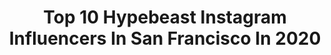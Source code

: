 ---
title: Top 10 Hypebeast Instagram Influencers In San Francisco In 2020
description: >-
  Find top hypebeast Instagram influencers in San Francisco in 2020. Most popular hashtags: #hypebeast #sanfrancisco #artofvisuals #highsnobiety.
platform: Instagram
profiles:
  - username: "fearlesshairdresser"
    fullname: >-
      Justin Thomas
    location: "United States"
    followers: 46738
    engagement: 121
    commentsToLikes: 0.043588
    avatar: "https://scontent-ams4-1.cdninstagram.com/v/t51.2885-19/s320x320/71544105_3077212452294233_5586737667288072192_n.jpg?_nc_ht=scontent-ams4-1.cdninstagram.com&_nc_ohc=uTlOL3cbeI4AX8LRqQm&oh=c7dc0bdd1cf32b2fd4e7a007186acc06&oe=5EBC32E6"
    verified: false
    hashtags: "#hypebeast, #sacramentohair, #sacramentoextensions, #hanzonation"
  - username: "wetvisuals_"
    fullname: >-
      Wet Visuals
    location: "United States"
    followers: 34718
    engagement: 276
    commentsToLikes: 0.495972
    avatar: "https://scontent-ams4-1.cdninstagram.com/v/t51.2885-19/s320x320/28751517_1684071301677407_4297050290714050560_n.jpg?_nc_ht=scontent-ams4-1.cdninstagram.com&_nc_ohc=PQcTiyCWe8EAX9v19ea&oh=b4d92e4e3ac4d44b255a10f418c88d38&oe=5EBA7197"
    verified: false
    hashtags: "#filmproduction, #atlanta, #jaypushayoucrazy, #2kbaby"
  - username: "lazysnorlax"
    fullname: >-
      Adham
    location: "United States"
    followers: 5600
    engagement: 1006
    commentsToLikes: 0.277936
    avatar: "https://scontent-lht6-1.cdninstagram.com/v/t51.2885-19/s320x320/91679407_149528683108074_5709132501373419520_n.jpg?_nc_ht=scontent-lht6-1.cdninstagram.com&_nc_ohc=wCGGK59RBNoAX9SHChp&oh=a0284efb22553507882d0f944118a359&oe=5EBB699E"
    verified: false
    hashtags: "#uniqlousa, #homegrownsneakers, #sanfrancisco, #gentlemengrid"
  - username: "faithylimon"
    fullname: >-
      Faithy Limon
    location: "United States"
    followers: 5346
    engagement: 1537
    commentsToLikes: 0.035353
    avatar: "https://scontent-amt2-1.cdninstagram.com/v/t51.2885-19/s320x320/81989626_772402809938836_12647446031106048_n.jpg?_nc_ht=scontent-amt2-1.cdninstagram.com&_nc_ohc=O1y14szjUwIAX-LfOSW&oh=574016b7445fbf0f8d0b44e5b6a139f1&oe=5EB8C822"
    verified: false
    hashtags: "#sfxmakeup, #coupletravels, #travelcouplegoals, #ravelook"
  - username: "fermz503"
    fullname: >-
      Fernando M.
    location: "United States"
    followers: 9512
    engagement: 117
    commentsToLikes: 0.048334
    avatar: "https://scontent-ams4-1.cdninstagram.com/v/t51.2885-19/s320x320/91390209_162873941548768_8085937467057766400_n.jpg?_nc_ht=scontent-ams4-1.cdninstagram.com&_nc_ohc=tlJEjVaCnTQAX-mSvGX&oh=178c9d9bf9707d61c53589b3c7e6b143&oe=5EAFA738"
    verified: false
    hashtags: "#momentchallenge, #flexfromhome, #yeezymafia, #stockxsneakers"
  - username: "amariswoo"
    fullname: >-
      Amaris Woo
    location: "United States"
    followers: 2789
    engagement: 756
    commentsToLikes: 0.079189
    avatar: "https://scontent-ams4-1.cdninstagram.com/v/t51.2885-19/s320x320/38480101_2147893365221188_6917263813410553856_n.jpg?_nc_ht=scontent-ams4-1.cdninstagram.com&_nc_ohc=cXBcIuumR7kAX97Xxwl&oh=895fd35364ca980e146bd96c9c5a9f63&oe=5EB2E260"
    verified: false
    hashtags: "#streetclassics, #slander, #bayareamusicphotographer, #streetmobs"
  - username: "beaucoeur"
    fullname: >-
      Irene Lorraine (Run by Mama)
    location: "United States"
    followers: 14130
    engagement: 578
    commentsToLikes: 0.366914
    avatar: "https://scontent-lhr8-1.cdninstagram.com/v/t51.2885-19/s320x320/83554428_514310625899652_2060769649863163904_n.jpg?_nc_ht=scontent-lhr8-1.cdninstagram.com&_nc_ohc=lv_gah_eDLwAX-d24Ke&oh=953cbda8b1cfdc61e11519bb0ccd0ec9&oe=5EBC3222"
    verified: false
    hashtags: "#sundayfunday, #kambiakids, #smile, #vans"
  - username: "sek.ops"
    fullname: >-
      James
    location: "United States"
    followers: 9521
    engagement: 1445
    commentsToLikes: 0.045505
    avatar: "https://scontent-lhr8-1.cdninstagram.com/v/t51.2885-19/s320x320/47379452_2122593077786625_6199595892308180992_n.jpg?_nc_ht=scontent-lhr8-1.cdninstagram.com&_nc_ohc=solUTi7wLbwAX-Cbl70&oh=c0c7b3cdb0f88453939cfc297d0e4ddb&oe=5EB9F87A"
    verified: false
    hashtags: "#nowrongwaysf, #captureperfection, #visualmobs, #polarpro"
  - username: "mikelindle"
    fullname: >-
      Mike Lindle | Los Angeles
    location: "United States"
    followers: 17055
    engagement: 549
    commentsToLikes: 0.071114
    avatar: "https://scontent-lhr8-1.cdninstagram.com/v/t51.2885-19/s320x320/16908021_1740188019644074_9016738810897104896_a.jpg?_nc_ht=scontent-lhr8-1.cdninstagram.com&_nc_ohc=6DG4jyymdE8AX8FiMib&oh=9d871ef176f83ed0ffabd5495b4e237f&oe=5EBBA4CB"
    verified: false
    hashtags: "#bleachmyfilm, #ofhumans, #creatorclass, #instagramatlanta"
  - username: "naw_sir"
    fullname: >-
      Nasser Al-Rayess | ناصر
    location: "United States"
    followers: 3747
    engagement: 1814
    commentsToLikes: 0.118714
    avatar: "https://scontent-lhr8-1.cdninstagram.com/v/t51.2885-19/s320x320/73385904_431050657606929_7531271461873385472_n.jpg?_nc_ht=scontent-lhr8-1.cdninstagram.com&_nc_ohc=lT7WSaNrdwgAX__uru2&oh=da0aa72fa74dd46cb3c044fc5e1e7f97&oe=5EB905FB"
    verified: false
    hashtags: "#sanfranciscoliving, #babyyodaedit, #valentinesdaygift, #followthejourney"
---